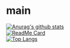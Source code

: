 # main
[![Anurag's github stats](https://github-readme-stats.vercel.app/api?username=schooling-ohan&show_icons=true&theme=vue)](https://github.com/schooling-ohan/)
<br>
[![ReadMe Card](https://github-readme-stats.vercel.app/api/pin/?username=schooling-ohan&repo=main&show_owner=true&theme=vue)](https://github.com/schooling-ohan/main)
<br>
[![Top Langs](https://github-readme-stats.vercel.app/api/top-langs/?username=schooling-ohan&repo=main&layout=compact&theme=vue)](https://github.com/schooling-ohan/)
